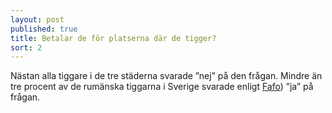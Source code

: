 ```yaml
---
layout: post
published: true
title: Betalar de för platserna där de tigger?
sort: 2
---
```






Nästan alla tiggare i de tre städerna svarade ”nej” på den frågan. Mindre än tre procent av de rumänska tiggarna i Sverige svarade enligt [Fafo](http://fafo.no/images/pub/2015/954-innmat-trykk.pdf "Fafo - When poverty meets affluence s 80")) ”ja” på frågan.

